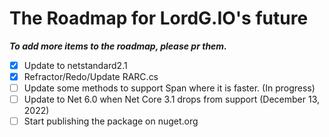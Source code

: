 # The Roadmap for LordG.IO's future

***To add more items to the roadmap, please pr them.***

- [x] Update to netstandard2.1
- [x] Refractor/Redo/Update RARC.cs
- [ ] Update some methods to support Span<T> where it is faster. (In progress)
- [ ] Update to Net 6.0 when Net Core 3.1 drops from support (December 13, 2022)
- [ ] Start publishing the package on nuget.org
